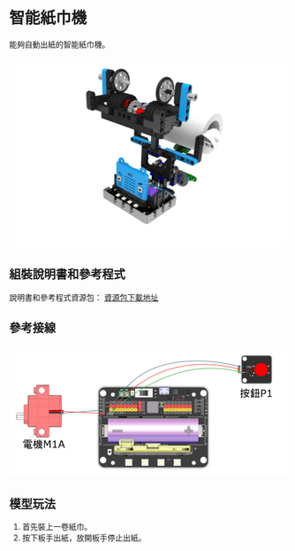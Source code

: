 # 智能紙巾機

能夠自動出紙的智能紙巾機。

![](images/tissue.png)

## 組裝說明書和參考程式

說明書和參考程式資源包： [資源包下載地址](https://bit.ly/Powerbrick10in1BuildingGuide)

## 參考接線

![](images/tissue_wire.png)

## 模型玩法

1. 首先裝上一卷紙巾。
2. 按下板手出紙，放開板手停止出紙。